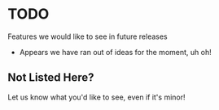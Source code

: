 # TODO

Features we would like to see in future releases

* Appears we have ran out of ideas for the moment, uh oh!

Not Listed Here?
----------------

Let us know what you'd like to see, even if it's minor!
